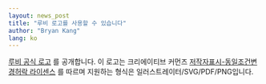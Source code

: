 ```yaml
---
layout: news_post
title: "루비 로고를 사용할 수 있습니다"
author: "Bryan Kang"
lang: ko
---
```


[루비 공식 로고][1] 를 공개합니다. 이 로고는 크리에이티브 커먼즈 [저작자표시-동일조건변경허락 라이센스][2] 를 따르며
지원하는 형식은 일러스트레이터/SVG/PDF/PNG입니다.



[1]: http://www.ruby-assn.org/index.html.en
[2]: http://creativecommons.org/licenses/by-sa/2.5/deed.ko
